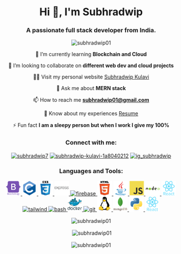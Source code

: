 <h1 align="center">Hi 👋, I'm Subhradwip</h1>
<h3 align="center">A passionate full stack developer from India.</h3>

<p align="center"> <img src="https://komarev.com/ghpvc/?username=subhradwip01&label=Profile%20views&color=0e75b6&style=flat" alt="subhradwip01" /> </p>
<div align="center">
 
🌱 I’m currently learning **Blockchain and Cloud**

👯 I’m looking to collaborate on **different web dev and cloud projects**

👨‍💻 Visit my personal website [Subhradwip Kulavi](https://csi-vit-ap.github.io/20BCE7045-Subhradwip_Kulavi/)

💬 Ask me about **MERN stack**

📫 How to reach me **subhradwip01@gmail.com**

📄 Know about my experiences [Resume](https://drive.google.com/file/d/19uPu4MeEbuQrNIPSgvbgO98cRS68OnXl/view)

⚡ Fun fact **I am a sleepy person but when I work I give my 100%**
</div>
<h3 align="center">Connect with me:</h3>
<p align="center">
<a href="https://twitter.com/subhradwip7" target="blank"><img align="center" src="https://raw.githubusercontent.com/rahuldkjain/github-profile-readme-generator/master/src/images/icons/Social/twitter.svg" alt="subhradwip7" height="30" width="40" /></a>
<a href="https://linkedin.com/in/subhradwip-kulavi-1a8040212" target="blank"><img align="center" src="https://raw.githubusercontent.com/rahuldkjain/github-profile-readme-generator/master/src/images/icons/Social/linked-in-alt.svg" alt="subhradwip-kulavi-1a8040212" height="30" width="40" /></a>
<a href="https://instagram.com/ig_subhradwip" target="blank"><img align="center" src="https://raw.githubusercontent.com/rahuldkjain/github-profile-readme-generator/master/src/images/icons/Social/instagram.svg" alt="ig_subhradwip" height="30" width="40" /></a>
</p>

<h3 align="center">Languages and Tools:</h3>
<p align="center"> <a href="https://getbootstrap.com" target="_blank"> <img src="https://raw.githubusercontent.com/devicons/devicon/master/icons/bootstrap/bootstrap-plain-wordmark.svg" alt="bootstrap" width="40" height="40"/> </a> <a href="https://www.cprogramming.com/" target="_blank"> <img src="https://raw.githubusercontent.com/devicons/devicon/master/icons/c/c-original.svg" alt="c" width="40" height="40"/> </a> <a href="https://www.w3schools.com/css/" target="_blank"> <img src="https://raw.githubusercontent.com/devicons/devicon/master/icons/css3/css3-original-wordmark.svg" alt="css3" width="40" height="40"/> </a> <a href="https://expressjs.com" target="_blank"> <img src="https://raw.githubusercontent.com/devicons/devicon/master/icons/express/express-original-wordmark.svg" alt="express" width="40" height="40"/> </a> <a href="https://firebase.google.com/" target="_blank"> <img src="https://www.vectorlogo.zone/logos/firebase/firebase-icon.svg" alt="firebase" width="40" height="40"/> </a> <a href="https://www.w3.org/html/" target="_blank"> <img src="https://raw.githubusercontent.com/devicons/devicon/master/icons/html5/html5-original-wordmark.svg" alt="html5" width="40" height="40"/> </a> <a href="https://www.java.com" target="_blank"> <img src="https://raw.githubusercontent.com/devicons/devicon/master/icons/java/java-original.svg" alt="java" width="40" height="40"/> </a> <a href="https://developer.mozilla.org/en-US/docs/Web/JavaScript" target="_blank"> <img src="https://raw.githubusercontent.com/devicons/devicon/master/icons/javascript/javascript-original.svg" alt="javascript" width="40" height="40"/> </a> <a href="https://nodejs.org" target="_blank"> <img src="https://raw.githubusercontent.com/devicons/devicon/master/icons/nodejs/nodejs-original-wordmark.svg" alt="nodejs" width="40" height="40"/> </a> <a href="https://reactjs.org/" target="_blank"> <img src="https://raw.githubusercontent.com/devicons/devicon/master/icons/react/react-original-wordmark.svg" alt="react" width="40" height="40"/> </a> <a href="https://tailwindcss.com/" target="_blank"> <img src="https://www.vectorlogo.zone/logos/tailwindcss/tailwindcss-icon.svg" alt="tailwind" width="40" height="40"/> </a> <a href="https://www.gnu.org/software/bash/" target="_blank" rel="noreferrer"> <img src="https://www.vectorlogo.zone/logos/gnu_bash/gnu_bash-icon.svg" alt="bash" width="40" height="40"/> </a> <a href="https://www.docker.com/" target="_blank" rel="noreferrer"> <img src="https://raw.githubusercontent.com/devicons/devicon/master/icons/docker/docker-original-wordmark.svg" alt="docker" width="40" height="40"/> </a> <a href="https://git-scm.com/" target="_blank" rel="noreferrer"> <img src="https://www.vectorlogo.zone/logos/git-scm/git-scm-icon.svg" alt="git" width="40" height="40"/> </a> <a href="https://www.linux.org/" target="_blank" rel="noreferrer"> <img src="https://raw.githubusercontent.com/devicons/devicon/master/icons/linux/linux-original.svg" alt="linux" width="40" height="40"/> </a> <a href="https://www.mongodb.com/" target="_blank" rel="noreferrer"> <img src="https://raw.githubusercontent.com/devicons/devicon/master/icons/mongodb/mongodb-original-wordmark.svg" alt="mongodb" width="40" height="40"/> </a> <a href="https://www.python.org" target="_blank" rel="noreferrer"> <img src="https://raw.githubusercontent.com/devicons/devicon/master/icons/python/python-original.svg" alt="python" width="40" height="40"/> </a> <a href="https://reactjs.org/" target="_blank" rel="noreferrer"> <img src="https://raw.githubusercontent.com/devicons/devicon/master/icons/react/react-original-wordmark.svg" alt="react" width="40" height="40"/> </a></p>


<p align="center"><img align="center" src="https://github-readme-stats.vercel.app/api/top-langs?username=subhradwip01&show_icons=true&locale=en&layout=compact" alt="subhradwip01" /></p>

<p align="center">&nbsp;<img align="center" src="https://github-readme-stats.vercel.app/api?username=subhradwip01&show_icons=true&locale=en" alt="subhradwip01" /></p>

<p align="center"><img align="center" src="https://github-readme-streak-stats.herokuapp.com/?user=subhradwip01&" alt="subhradwip01" /></p>
